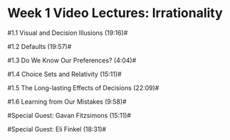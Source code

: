 Week 1 Video Lectures: Irrationality
=====================

#1.1 Visual and Decision Illusions (19:16)#

#1.2 Defaults (19:57)#

#1.3 Do We Know Our Preferences? (4:04)#

#1.4 Choice Sets and Relativity (15:11)#

#1.5 The Long-lasting Effects of Decisions (22:09)#

#1.6 Learning from Our Mistakes (9:58)#

#Special Guest: Gavan Fitzsimons (15:11)#

#Special Guest: Eli Finkel (18:31)#
